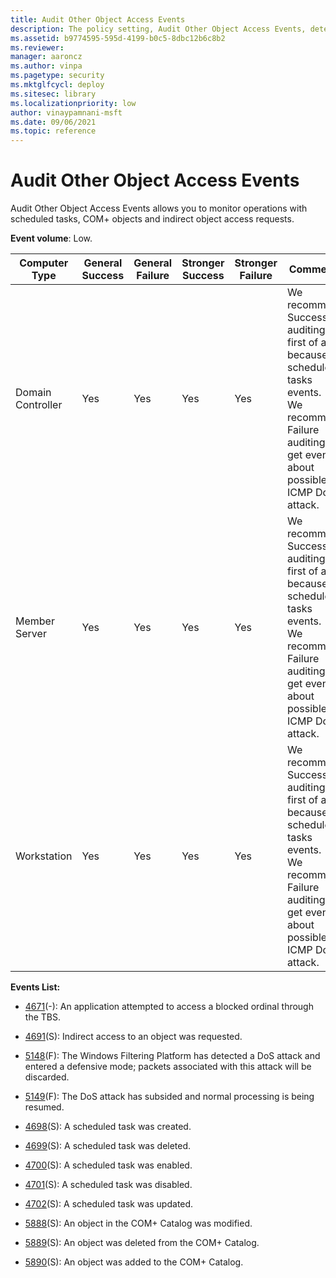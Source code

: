 ```yaml
---
title: Audit Other Object Access Events 
description: The policy setting, Audit Other Object Access Events, determines if audit events are generated for the management of Task Scheduler jobs or COM+ objects.
ms.assetid: b9774595-595d-4199-b0c5-8dbc12b6c8b2
ms.reviewer: 
manager: aaroncz
ms.author: vinpa
ms.pagetype: security
ms.mktglfcycl: deploy
ms.sitesec: library
ms.localizationpriority: low
author: vinaypamnani-msft
ms.date: 09/06/2021
ms.topic: reference
---
```


# Audit Other Object Access Events


Audit Other Object Access Events allows you to monitor operations with scheduled tasks, COM+ objects and indirect object access requests.

**Event volume**: Low.

| Computer Type     | General Success | General Failure | Stronger Success | Stronger Failure | Comments                                                                                                                                                           |
|-------------------|-----------------|-----------------|------------------|------------------|--------------------------------------------------------------------------------------------------------------------------------------------------------------------|
| Domain Controller | Yes             | Yes             | Yes              | Yes              | We recommend Success auditing first of all because of scheduled tasks events.<br>We recommend Failure auditing to get events about possible ICMP DoS attack. |
| Member Server     | Yes             | Yes             | Yes              | Yes              | We recommend Success auditing first of all because of scheduled tasks events.<br>We recommend Failure auditing to get events about possible ICMP DoS attack. |
| Workstation       | Yes             | Yes             | Yes              | Yes              | We recommend Success auditing first of all because of scheduled tasks events.<br>We recommend Failure auditing to get events about possible ICMP DoS attack. |

**Events List:**

-   [4671](event-4671.md)(-): An application attempted to access a blocked ordinal through the TBS.

-   [4691](event-4691.md)(S): Indirect access to an object was requested.

-   [5148](event-5148.md)(F): The Windows Filtering Platform has detected a DoS attack and entered a defensive mode; packets associated with this attack will be discarded.

-   [5149](event-5149.md)(F): The DoS attack has subsided and normal processing is being resumed.

-   [4698](event-4698.md)(S): A scheduled task was created.

-   [4699](event-4699.md)(S): A scheduled task was deleted.

-   [4700](event-4700.md)(S): A scheduled task was enabled.

-   [4701](event-4701.md)(S): A scheduled task was disabled.

-   [4702](event-4702.md)(S): A scheduled task was updated.

-   [5888](event-5888.md)(S): An object in the COM+ Catalog was modified.

-   [5889](event-5889.md)(S): An object was deleted from the COM+ Catalog.

-   [5890](event-5890.md)(S): An object was added to the COM+ Catalog.

